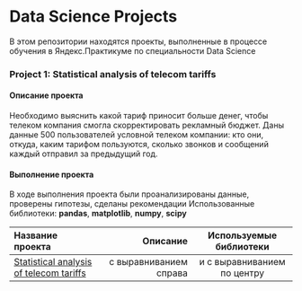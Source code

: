 # Data Science Projects
В этом репозитории находятся проекты, выполненные в процессе обучения в Яндекс.Практикуме по специальности Data Science  

### Project 1: Statistical analysis of telecom tariffs

#### Описание проекта
Необходимо выяснить какой тариф приносит больше денег, чтобы телеком компания смогла скорректировать рекламный бюджет.
Даны данные 500 пользователей условной телеком компании: кто они, откуда, каким тарифом пользуются, сколько звонков и сообщений каждый отправил за предыдущий год.
#### Выполнение проекта
В ходе выполнения проекта были проанализированы данные, проверены гипотезы, сделаны рекомендации
Использованные библиотеки: **pandas**, **matplotlib**, **numpy**, **scipy**

| Название проекта | Описание | Используемые библиотеки |
| :-------------------- | ---------------------: |:---------------------------:|
| [Statistical analysis of telecom tariffs](https://github.com/fallnexy/Data-Science-Projects/tree/main/statistical%20analysis%20of%20telecom%20tariffs) | с выравниванием справа | и с выравниванием по центру |
